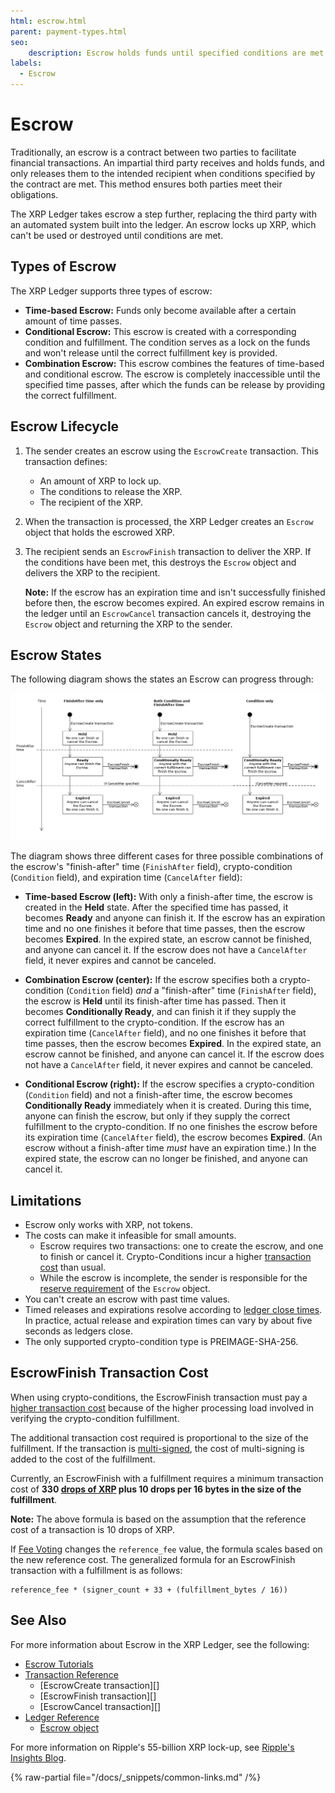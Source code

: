 ```yaml
---
html: escrow.html
parent: payment-types.html
seo:
    description: Escrow holds funds until specified conditions are met.
labels:
  - Escrow
---
```

# Escrow

Traditionally, an escrow is a contract between two parties to facilitate financial transactions. An impartial third party receives and holds funds, and only releases them to the intended recipient when conditions specified by the contract are met. This method ensures both parties meet their obligations.

The XRP Ledger takes escrow a step further, replacing the third party with an automated system built into the ledger. An escrow locks up XRP, which can't be used or destroyed until conditions are met.

## Types of Escrow

The XRP Ledger supports three types of escrow:

- **Time-based Escrow:** Funds only become available after a certain amount of time passes.
- **Conditional Escrow:** This escrow is created with a corresponding condition and fulfillment. The condition serves as a lock on the funds and won't release until the correct fulfillment key is provided.
- **Combination Escrow:** This escrow combines the features of time-based and conditional escrow. The escrow is completely inaccessible until the specified time passes, after which the funds can be release by providing the correct fulfillment.

## Escrow Lifecycle

1. The sender creates an escrow using the `EscrowCreate` transaction. This transaction defines:

    - An amount of XRP to lock up.
    - The conditions to release the XRP.
    - The recipient of the XRP.

2. When the transaction is processed, the XRP Ledger creates an `Escrow` object that holds the escrowed XRP.

3. The recipient sends an `EscrowFinish` transaction to deliver the XRP. If the conditions have been met, this destroys the `Escrow` object and delivers the XRP to the recipient.

    **Note:** If the escrow has an expiration time and isn't successfully finished before then, the escrow becomes expired. An expired escrow remains in the ledger until an `EscrowCancel` transaction cancels it, destroying the `Escrow` object and returning the XRP to the sender.

## Escrow States

The following diagram shows the states an Escrow can progress through:

[![State diagram showing escrows going from Held → Ready/Conditionally Ready → Expired](/docs/img/escrow-states.png)](/docs/img/escrow-states.png)

The diagram shows three different cases for three possible combinations of the escrow's "finish-after" time (`FinishAfter` field), crypto-condition (`Condition` field), and expiration time (`CancelAfter` field):

- **Time-based Escrow (left):** With only a finish-after time, the escrow is created in the **Held** state. After the specified time has passed, it becomes **Ready** and anyone can finish it. If the escrow has an expiration time and no one finishes it before that time passes, then the escrow becomes **Expired**. In the expired state, an escrow cannot be finished, and anyone can cancel it. If the escrow does not have a `CancelAfter` field, it never expires and cannot be canceled.

- **Combination Escrow (center):** If the escrow specifies both a crypto-condition (`Condition` field) _and_ a "finish-after" time (`FinishAfter` field), the escrow is **Held** until its finish-after time has passed. Then it becomes **Conditionally Ready**, and can finish it if they supply the correct fulfillment to the crypto-condition. If the escrow has an expiration time (`CancelAfter` field), and no one finishes it before that time passes, then the escrow becomes **Expired**. In the expired state, an escrow cannot be finished, and anyone can cancel it. If the escrow does not have a `CancelAfter` field, it never expires and cannot be canceled.

- **Conditional Escrow (right):** If the escrow specifies a crypto-condition (`Condition` field) and not a finish-after time, the escrow becomes **Conditionally Ready** immediately when it is created. During this time, anyone can finish the escrow, but only if they supply the correct fulfillment to the crypto-condition. If no one finishes the escrow before its expiration time (`CancelAfter` field), the escrow becomes **Expired**. (An escrow without a finish-after time _must_ have an expiration time.) In the expired state, the escrow can no longer be finished, and anyone can cancel it.


## Limitations

- Escrow only works with XRP, not tokens.
- The costs can make it infeasible for small amounts.
    - Escrow requires two transactions: one to create the escrow, and one to finish or cancel it. Crypto-Conditions incur a higher [transaction cost](../transactions/transaction-cost.md) than usual.
    - While the escrow is incomplete, the sender is responsible for the [reserve requirement](../accounts/reserves.md) of the `Escrow` object.
- You can't create an escrow with past time values.
- Timed releases and expirations resolve according to [ledger close times](../ledgers/ledger-close-times.md). In practice, actual release and expiration times can vary by about five seconds as ledgers close.
- The only supported crypto-condition type is PREIMAGE-SHA-256.


## EscrowFinish Transaction Cost

When using crypto-conditions, the EscrowFinish transaction must pay a [higher transaction cost](../transactions/transaction-cost.md#special-transaction-costs) because of the higher processing load involved in verifying the crypto-condition fulfillment.

The additional transaction cost required is proportional to the size of the fulfillment. If the transaction is [multi-signed](../accounts/multi-signing.md), the cost of multi-signing is added to the cost of the fulfillment.

Currently, an EscrowFinish with a fulfillment requires a minimum transaction cost of **330 [drops of XRP](../../references/protocol/data-types/basic-data-types.md#specifying-currency-amounts) plus 10 drops per 16 bytes in the size of the fulfillment**.

**Note:** The above formula is based on the assumption that the reference cost of a transaction is 10 drops of XRP.

If [Fee Voting](../consensus-protocol/fee-voting.md) changes the `reference_fee` value, the formula scales based on the new reference cost. The generalized formula for an EscrowFinish transaction with a fulfillment is as follows:

```
reference_fee * (signer_count + 33 + (fulfillment_bytes / 16))
```



## See Also

For more information about Escrow in the XRP Ledger, see the following:

- [Escrow Tutorials](../../tutorials/tasks/use-specialized-payment-types/use-escrows/index.md)
- [Transaction Reference](../../references/protocol/transactions/index.md)
    - [EscrowCreate transaction][]
    - [EscrowFinish transaction][]
    - [EscrowCancel transaction][]
- [Ledger Reference](../../references/protocol/ledger-data/index.md)
    - [Escrow object](../../references/protocol/ledger-data/ledger-entry-types/escrow.md)


For more information on Ripple's 55-billion XRP lock-up, see [Ripple's Insights Blog](https://ripple.com/insights/ripple-to-place-55-billion-xrp-in-escrow-to-ensure-certainty-into-total-xrp-supply/).

{% raw-partial file="/docs/_snippets/common-links.md" /%}
